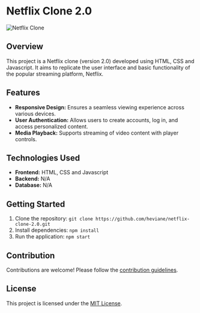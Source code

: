 # Netflix Clone 2.0

![Netflix Clone](link_to_image)

## Overview

This project is a Netflix clone (version 2.0) developed using HTML, CSS and Javascript. 
It aims to replicate the user interface and basic functionality of the popular streaming platform, Netflix.

## Features

- **Responsive Design:** Ensures a seamless viewing experience across various devices.
- **User Authentication:** Allows users to create accounts, log in, and access personalized content.
- **Media Playback:** Supports streaming of video content with player controls.

## Technologies Used

- **Frontend:** HTML, CSS and Javascript
- **Backend:** N/A
- **Database:** N/A

## Getting Started

1. Clone the repository: `git clone https://github.com/heviane/netflix-clone-2.0.git`
2. Install dependencies: `npm install`
3. Run the application: `npm start`

## Contribution

Contributions are welcome! Please follow the [contribution guidelines](CONTRIBUTING.md).

## License

This project is licensed under the [MIT License](LICENSE.md).

